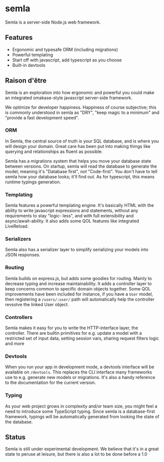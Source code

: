 # semla
Semla is a server-side Node.js web framework.

## Features
 - Ergonomic and typesafe ORM (including migrations)
 - Powerful templating
 - Start off with javascript, add typescript as you choose
 - Built-in devtools

## Raison d'être
Semla is an exploration into how ergonomic and powerful you could make an integrated
omakase-style javascript server-side framework.

We optimize for developer happiness. Happiness of course subjective; this is commonly
understood in semla as "DRY", "keep magic to a minimum" and "provide a fast
development speed".

### ORM
In Semla, the central source of truth is your SQL database, and is where you will
design your domain. Great care has been put into making things like querying and
relationships as fluent as possible.

Semla has a migrations system that helps you move your database state between versions.
On startup, semla will read the database to generate the model; meaning it's "Database
first", *not* "Code-first". You don't have to tell semla how your database looks; it'll
find out. As for typescript, this means runtime typings generation.

### Templating
Semla features a powerful templating engine. It's basically HTML with the ability to
write javascript expressions and statements, without any requirements to stay "logic-
less", and with full extensibility and async/await-ability. It also adds some
QOL features like integrated LiveReload.

### Serializers
Semla also has a serializer layer to simplify serializing your models into JSON
responses.

### Routing
Semla builds on express.js, but adds some goodies for routing. Mainly to decrease
typing and increase maintainability. It adds a controller layer to keep concerns
common to specific domain objects together. Some QOL improvements have been included
for instance, if you have a `User` model, then registering a `/users/:user/` path
will automatically help the controller revsolve the linked User object.

### Controllers
Semla makes it easy for you to write the HTTP-interface layer, the controller.
There are builtin primitives for e.g. update a model with a restricted set of
input data, setting session vars, sharing request filters logic and more

### Devtools
When you run your app in development mode, a devtools interface will be available
on `/devtools`. This replaces the CLI interface many frameworks use to e.g. generate
new models or migrations. It's also a handy reference to the documentation for the
current version.

### Typing
As your web project grows in complexity and/or team size, you might feel a need
to introduce some TypeScript typing. Since semla is a database-first framework,
typings will be automatically generated from looking the state of the database.

## Status
Semla is still under experimental development. We believe that it's in a great
state to peruse at leisure, but there is also a lot to be done before a 1.0
